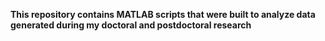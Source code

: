 **This repository contains MATLAB scripts that were built to analyze data**
**generated during my doctoral and postdoctoral research**